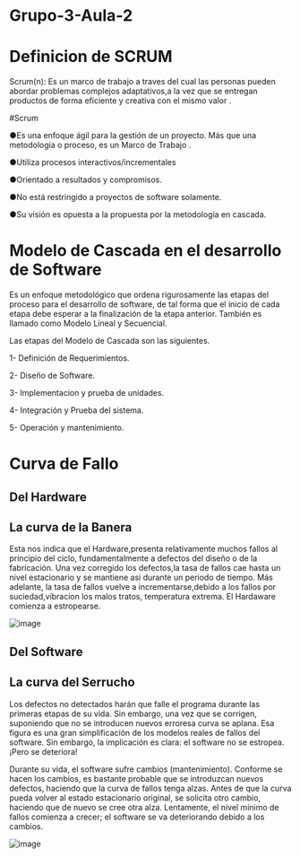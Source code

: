 # Grupo-3-Aula-2

# Definicion de SCRUM  

Scrum(n): Es un marco de trabajo a traves del cual las personas pueden abordar  problemas complejos 
adaptativos,a la vez que se entregan productos de forma eficiente  y creativa con el mismo valor .

#Scrum

●Es una enfoque ágil para la gestión de un proyecto. Más que una
metodología o proceso, es un Marco de Trabajo .

●Utiliza procesos interactivos/incrementales

●Orientado a resultados y compromisos.

●No está restringido a proyectos de software solamente.

●Su visión es opuesta a la propuesta por la metodología en
cascada.


# Modelo de Cascada en el desarrollo de Software

Es un enfoque metodológico que ordena rigurosamente las etapas del proceso para el desarrollo de software, de tal forma que el inicio de cada etapa debe esperar a la finalización de la etapa anterior. También es llamado como Modelo Lineal y Secuencial.

Las etapas del Modelo de Cascada son las siguientes.

1- Definición de Requerimientos.

2- Diseño de Software.

3- Implementacion y prueba de unidades.

4- Integración y Prueba del sistema.

5- Operación y mantenimiento.



# Curva de Fallo 

## Del Hardware
## La curva de la Banera

Esta nos indica que el Hardware,presenta relativamente muchos fallos al principio del ciclo, fundamentalmente a defectos del diseño o de la fabricación. Una vez corregido los defectos,la tasa de fallos cae hasta un nivel estacionario y se mantiene asi durante un periodo de tiempo. Más adelante, la tasa de fallos vuelve a incrementarse,debido a los fallos por suciedad,vibracion los malos tratos, temperatura extrema. El Hardaware comienza a estropearse.

![image](https://user-images.githubusercontent.com/104374695/175052626-bf72c369-d92f-4b0f-a01a-38d42d48baad.png)


## Del Software
## La curva del Serrucho

Los defectos no detectados harán que falle el programa durante las primeras etapas de su vida. Sin embargo, una vez que se corrigen, suponiendo que no se introducen nuevos erroresa curva se aplana. Esa figura es una gran simplificación de los modelos reales de fallos del software. Sin embargo, la implicación es clara: el software no se estropea. ¡Pero se deteriora!

Durante su vida, el software sufre cambios (mantenimiento). Conforme se hacen los cambios, es bastante probable que se introduzcan nuevos defectos, haciendo que la curva de fallos tenga alzas. Antes de que la curva pueda volver al estado estacionario original, se solicita otro cambio, haciendo que de nuevo se cree otra alza. Lentamente, el nivel mínimo de fallos comienza a crecer; el software se va deteriorando debido a los cambios.

![image](https://user-images.githubusercontent.com/104374695/175052525-3cc29bdf-d3e5-4ce7-b904-ae48d5c8e6af.png)


